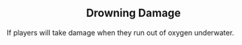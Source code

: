 <h2 style="text-align:center;"> Drowning Damage </h2>

If players will take damage when they run out of oxygen underwater.
